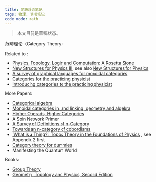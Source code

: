 ```yaml
--- 
title: 范畴理论笔记
tags: 物理, 读书笔记
code_mode: math
---
```


> 本文目前是草稿状态。

范畴理论（Category Theory）

Related to :

* [Physics, Topology, Logic and Computation: A Rosetta Stone](http://arxiv.org/abs/0903.0340)
* [New Structures for Physics III](http://golem.ph.utexas.edu/category/2009/02/new_structures_for_physics_iii.html),  see also [New Structures for Physics](http://www.doc88.com/p-01772604677.html)
* [A survey of graphical languages for monoidal categories](http://arxiv.org/abs/0908.3347)
* [Categories for the practicing physicist](http://www.cs.ox.ac.uk/people/bob.coecke/ctfwp1_final.pdf)
* [Introducing categories to the practicing physicist](http://arxiv.org/abs/0808.1032)

More Papers:

* [Categorical algebra](http://projecteuclid.org/euclid.bams/1183526392)
* [Monoidal categories in, and linking, geometry and algebra](http://arxiv.org/abs/1201.2991)
* [Higher Operads, Higher Categories](http://arxiv.org/abs/math.CT/0305049)
* [A Spin Network Primer](http://arxiv.org/abs/gr-qc/9905020)
* [A Survey of Definitions of n-Category](http://arxiv.org/abs/math.CT/0107188)
* [Towards an n-category of cobordisms](http://www.tac.mta.ca/tac/volumes/18/10/18-10abs.html)
* [‘What is a Thing?’: Topos Theory in the Foundations of Physics](http://arxiv.org/abs/0803.0417) , see Appendix 2 first
* [Category theory for dummies](http://homepages.inf.ed.ac.uk/jcheney/presentations/ct4d1.pdf)
* [Manifesting the Quantum World](http://arxiv.org/abs/1404.6708)

Books:

* [Group Theory](http://birdtracks.eu/version9.0/index.html)
* [Geometry, Topology and Physics, Second Edition](http://www.amazon.com/Geometry-Topology-Physics-Edition-Graduate/dp/0750306068/ref=sr_1_1?ie=UTF8&qid=1410699218&sr=8-1)






